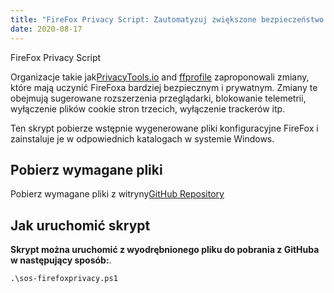 ```yaml
---
title: "FireFox Privacy Script: Zautomatyzuj zwiększone bezpieczeństwo i prywatność"
date: 2020-08-17
---
```


FireFox Privacy Script

Organizacje takie jak[PrivacyTools.io](https://www.privacytools.io/browsers/#about_config) and [ffprofile](https://ffprofile.com/) zaproponowali zmiany, które mają uczynić FireFoxa bardziej bezpiecznym i prywatnym.
Zmiany te obejmują sugerowane rozszerzenia przeglądarki, blokowanie telemetrii, wyłączenie plików cookie stron trzecich, wyłączenie trackerów itp.

Ten skrypt pobierze wstępnie wygenerowane pliki konfiguracyjne FireFox i zainstaluje je w odpowiednich katalogach w systemie Windows.

## Pobierz wymagane pliki

Pobierz wymagane pliki z witryny[GitHub Repository](https://github.com/simeononsecurity/FireFox-Privacy-Script)

## Jak uruchomić skrypt

**Skrypt można uruchomić z wyodrębnionego pliku do pobrania z GitHuba w następujący sposób:**.
```
.\sos-firefoxprivacy.ps1
```